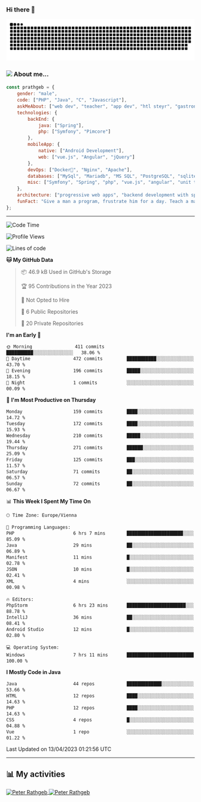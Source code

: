 ### Hi there 👋

<div align="center">
  <img  src="https://github.com/1999AZZAR/1999AZZAR/blob/main/resources/img/grid-snake.svg"
       alt="snake" />
</div>

### <img src="https://media.giphy.com/media/VgCDAzcKvsR6OM0uWg/giphy.gif" width="50"> About me...  

```javascript
const prathgeb = {
    gender: "male",
    code: ["PHP", "Java", "C", "Javascript"],
    askMeAbout: ["web dev", "teacher", "app dev", "htl steyr", "gastronaut"],
    technologies: {
        backEnd: {
            java: ["Spring"],
            php: ["Symfony", "Pimcore"]
        },
        mobileApp: {
            native: ["Android Development"],
            web: ["vue.js", "Angular", "jQuery"]
        },
        devOps: ["Docker🐳", "Nginx", "Apache"],
        databases: ["MySql", "Mariadb", "MS SQL", "PostgreSQL", "sqlite"],
        misc: ["Symfony", "Spring", "php", "vue.js", "angular", "unit testing", "ci/cd using github actions"]
    },
    architecture: ["progressive web apps", "backend development with spring", "backend development with symfony"],
    funFact: "Give a man a program, frustrate him for a day. Teach a man to program, frustrate him for a lifetime."
};
```

---
<!--START_SECTION:waka-->
![Code Time](http://img.shields.io/badge/Code%20Time-168%20hrs%2025%20mins-blue)

![Profile Views](http://img.shields.io/badge/Profile%20Views-0-blue)

![Lines of code](https://img.shields.io/badge/From%20Hello%20World%20I%27ve%20Written-2.5%20million%20lines%20of%20code-blue)

**🐱 My GitHub Data** 

> 📦 46.9 kB Used in GitHub's Storage 
 > 
> 🏆 95 Contributions in the Year 2023
 > 
> 🚫 Not Opted to Hire
 > 
> 📜 6 Public Repositories 
 > 
> 🔑 20 Private Repositories 
 > 
**I'm an Early 🐤** 

```text
🌞 Morning                411 commits         ██████████░░░░░░░░░░░░░░░   38.06 % 
🌆 Daytime                472 commits         ███████████░░░░░░░░░░░░░░   43.70 % 
🌃 Evening                196 commits         █████░░░░░░░░░░░░░░░░░░░░   18.15 % 
🌙 Night                  1 commits           ░░░░░░░░░░░░░░░░░░░░░░░░░   00.09 % 
```
📅 **I'm Most Productive on Thursday** 

```text
Monday                   159 commits         ████░░░░░░░░░░░░░░░░░░░░░   14.72 % 
Tuesday                  172 commits         ████░░░░░░░░░░░░░░░░░░░░░   15.93 % 
Wednesday                210 commits         █████░░░░░░░░░░░░░░░░░░░░   19.44 % 
Thursday                 271 commits         ██████░░░░░░░░░░░░░░░░░░░   25.09 % 
Friday                   125 commits         ███░░░░░░░░░░░░░░░░░░░░░░   11.57 % 
Saturday                 71 commits          ██░░░░░░░░░░░░░░░░░░░░░░░   06.57 % 
Sunday                   72 commits          ██░░░░░░░░░░░░░░░░░░░░░░░   06.67 % 
```


📊 **This Week I Spent My Time On** 

```text
🕑︎ Time Zone: Europe/Vienna

💬 Programming Languages: 
PHP                      6 hrs 7 mins        █████████████████████░░░░   85.09 % 
Java                     29 mins             ██░░░░░░░░░░░░░░░░░░░░░░░   06.89 % 
Manifest                 11 mins             █░░░░░░░░░░░░░░░░░░░░░░░░   02.78 % 
JSON                     10 mins             █░░░░░░░░░░░░░░░░░░░░░░░░   02.41 % 
XML                      4 mins              ░░░░░░░░░░░░░░░░░░░░░░░░░   00.98 % 

🔥 Editors: 
PhpStorm                 6 hrs 23 mins       ██████████████████████░░░   88.78 % 
IntelliJ                 36 mins             ██░░░░░░░░░░░░░░░░░░░░░░░   08.41 % 
Android Studio           12 mins             █░░░░░░░░░░░░░░░░░░░░░░░░   02.80 % 

💻 Operating System: 
Windows                  7 hrs 11 mins       █████████████████████████   100.00 % 
```

**I Mostly Code in Java** 

```text
Java                     44 repos            █████████████░░░░░░░░░░░░   53.66 % 
HTML                     12 repos            ████░░░░░░░░░░░░░░░░░░░░░   14.63 % 
PHP                      12 repos            ████░░░░░░░░░░░░░░░░░░░░░   14.63 % 
CSS                      4 repos             █░░░░░░░░░░░░░░░░░░░░░░░░   04.88 % 
Vue                      1 repo              ░░░░░░░░░░░░░░░░░░░░░░░░░   01.22 % 
```




 Last Updated on 13/04/2023 01:21:56 UTC
<!--END_SECTION:waka-->

---
  ## 📊 My activities
  <a href="https://github.com/prathgeb">
    <img width=450 height=170 align="center" alt="Peter Rathgeb" src="https://github-readme-stats.vercel.app/api?username=prathgeb&include_all_commits=true&count_private=true&theme=midnight-purple&show_icons=true&bg_color=0D1117&hide_border=true" />
  </a>
  <a href="https://github.com/prathgeb">
    <img align="center" alt="Peter Rathgeb" src="https://github-readme-stats.vercel.app/api/top-langs/?username=prathgeb&include_all_commits=true&count_private=true&theme=midnight-purple&show_icons=true&layout=compact&bg_color=0D1117&hide_border=true" />
  </a>
